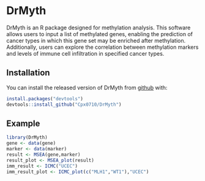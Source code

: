 # DrMyth
<!-- badges: start -->
<!-- badges: end -->

DrMyth is an R package designed for methylation analysis. This software allows users to input a list of methylated genes, enabling the prediction of cancer types in which this gene set may be enriched after methylation. Additionally, users can explore the correlation between methylation markers and levels of immune cell infiltration in specified cancer types.

## Installation

You can install the released version of DrMyth from [github](https://github.com/Cpx0710/DrMyth) with:

``` r
install.packages("devtools")
devtools::install_github("Cpx0710/DrMyth")
```

## Example

``` r
library(DrMyth)
gene <- data(gene)
marker <- data(marker)
result <- MSEA(gene,marker)
result_plot <- MSEA_plot(result)
imm_result <- ICMC("UCEC")
imm_result_plot <- ICMC_plot(c("MLH1","WT1"),"UCEC")

```
